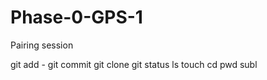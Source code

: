 Phase-0-GPS-1
=============

Pairing session

git add - 
git commit
git clone
git status
ls
touch
cd
pwd
subl
